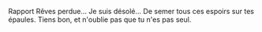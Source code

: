 Rapport
Rêves perdue... 
Je suis désolé... 
De semer tous ces espoirs sur tes épaules. 
Tiens bon, et n'oublie pas que tu n'es pas seul. 